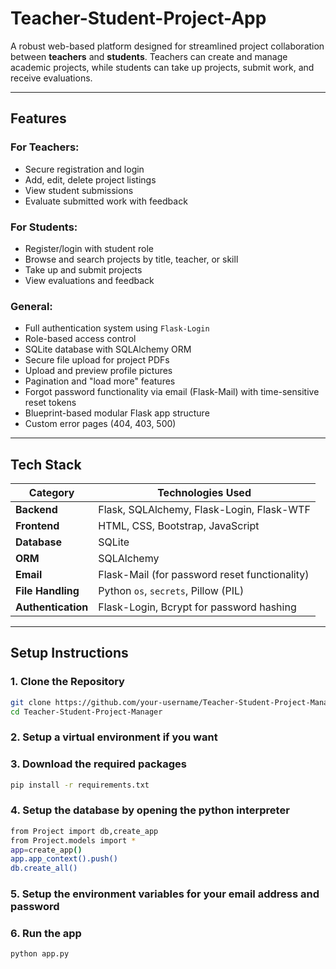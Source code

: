 
# Teacher-Student-Project-App

A robust web-based platform designed for streamlined project collaboration between **teachers** and **students**. Teachers can create and manage academic projects, while students can take up projects, submit work, and receive evaluations.

---

## Features

### For Teachers:
- Secure registration and login
- Add, edit, delete project listings
- View student submissions
- Evaluate submitted work with feedback

### For Students:
- Register/login with student role
- Browse and search projects by title, teacher, or skill
- Take up and submit projects
- View evaluations and feedback

### General:
- Full authentication system using `Flask-Login`
- Role-based access control
- SQLite database with SQLAlchemy ORM
- Secure file upload for project PDFs
- Upload and preview profile pictures
- Pagination and "load more" features
- Forgot password functionality via email (Flask-Mail) with time-sensitive reset tokens
- Blueprint-based modular Flask app structure
- Custom error pages (404, 403, 500)

---

## Tech Stack

| Category       | Technologies Used                                |
|----------------|--------------------------------------------------|
| **Backend**    | Flask, SQLAlchemy, Flask-Login, Flask-WTF        |
| **Frontend**   | HTML, CSS, Bootstrap, JavaScript                 |
| **Database**   | SQLite                                            |
| **ORM**        | SQLAlchemy                                        |
| **Email**      | Flask-Mail (for password reset functionality)    |
| **File Handling** | Python `os`, `secrets`, Pillow (PIL)            |
| **Authentication** | Flask-Login, Bcrypt for password hashing      |

---

## Setup Instructions

### 1. Clone the Repository

```bash
git clone https://github.com/your-username/Teacher-Student-Project-Manager.git
cd Teacher-Student-Project-Manager
```

### 2. Setup a virtual environment if you want

### 3. Download the required packages 

```bash
pip install -r requirements.txt
```

### 4. Setup the database by opening the python interpreter
```bash
from Project import db,create_app
from Project.models import *
app=create_app()
app.app_context().push()
db.create_all()
```

### 5. Setup the environment variables for your email address and password

### 6. Run the app

```bash
python app.py
```
